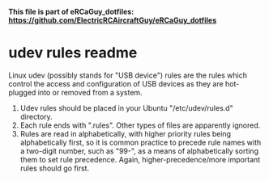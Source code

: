 **This file is part of eRCaGuy_dotfiles: https://github.com/ElectricRCAircraftGuy/eRCaGuy_dotfiles**

# udev rules readme

Linux udev (possibly stands for "USB device") rules are the rules which control the access and configuration of USB devices as they are hot-plugged into or removed from a system. 

1. Udev rules should be placed in your Ubuntu "/etc/udev/rules.d" directory. 
2. Each rule ends with ".rules". Other types of files are apparently ignored.
3. Rules are read in alphabetically, with higher priority rules being alphabetically first, so it is common practice to precede rule names with a two-digit number, such as "99-", as a means of alphabetically sorting them to set rule precedence. Again, higher-precedence/more important rules should go first. 


